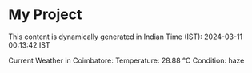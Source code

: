 # My Project

This content is dynamically generated in Indian Time (IST): 2024-03-11 00:13:42 IST


Current Weather in Coimbatore:
Temperature: 28.88 °C
Condition: haze
